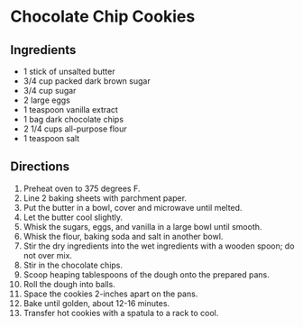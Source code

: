 # Chocolate Chip Cookies

## Ingredients 
* 1 stick of unsalted butter
* 3/4 cup packed dark brown sugar
* 3/4 cup sugar
* 2 large eggs
* 1 teaspoon vanilla extract
* 1 bag dark chocolate chips
* 2 1/4 cups all-purpose flour
* 1 teaspoon salt 

## Directions 
1. Preheat oven to 375 degrees F. 
1. Line 2 baking sheets with parchment paper. 
1. Put the butter in a bowl, cover and microwave until melted.
1. Let the butter cool slightly. 
1. Whisk the sugars, eggs, and vanilla in a large bowl until smooth.
1. Whisk the flour, baking soda and salt in another bowl.
1. Stir the dry ingredients into the wet ingredients with a wooden spoon; do not over mix.
1. Stir in the chocolate chips.
1. Scoop heaping tablespoons of the dough onto the prepared pans.
1. Roll the dough into balls.
1. Space the cookies 2-inches apart on the pans.
1. Bake until golden, about 12-16 minutes.
1. Transfer hot cookies with a spatula to a rack to cool. 
